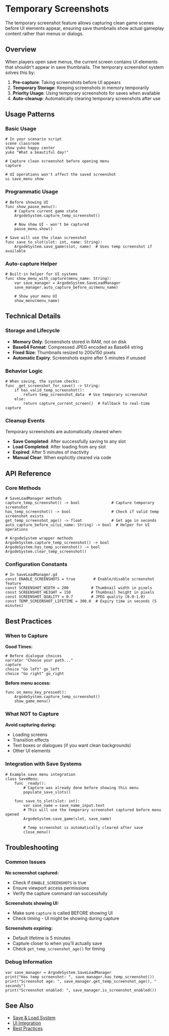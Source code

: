 # Temporary Screenshots

The temporary screenshot feature allows capturing clean game scenes before UI elements appear, ensuring save thumbnails show actual gameplay content rather than menus or dialogs.

## Overview

When players open save menus, the current screen contains UI elements that shouldn't appear in save thumbnails. The temporary screenshot system solves this by:

1. **Pre-capture**: Taking screenshots before UI appears
2. **Temporary Storage**: Keeping screenshots in memory temporarily  
3. **Priority Usage**: Using temporary screenshots for saves when available
4. **Auto-cleanup**: Automatically clearing temporary screenshots after use

## Usage Patterns

### Basic Usage

```argode
# In your scenario script
scene classroom
show yuko happy center
yuko "What a beautiful day!"

# Capture clean screenshot before opening menu
capture

# UI operations won't affect the saved screenshot
ui save_menu show
```

### Programmatic Usage

```gdscript
# Before showing UI
func show_pause_menu():
    # Capture current game state
    ArgodeSystem.capture_temp_screenshot()
    
    # Now show UI - won't be captured
    pause_menu.show()

# Save will use the clean screenshot
func save_to_slot(slot: int, name: String):
    ArgodeSystem.save_game(slot, name)  # Uses temp screenshot if available
```

### Auto-capture Helper

```gdscript
# Built-in helper for UI systems
func show_menu_with_capture(menu_name: String):
    var save_manager = ArgodeSystem.SaveLoadManager
    save_manager.auto_capture_before_ui(menu_name)
    
    # Show your menu UI
    show_menu(menu_name)
```

## Technical Details

### Storage and Lifecycle

- **Memory Only**: Screenshots stored in RAM, not on disk
- **Base64 Format**: Compressed JPEG encoded as Base64 string
- **Fixed Size**: Thumbnails resized to 200x150 pixels
- **Automatic Expiry**: Screenshots expire after 5 minutes if unused

### Behavior Logic

```gdscript
# When saving, the system checks:
func _get_screenshot_for_save() -> String:
    if has_valid_temp_screenshot():
        return temp_screenshot_data  # Use temporary screenshot
    else:
        return capture_current_screen()  # Fallback to real-time capture
```

### Cleanup Events

Temporary screenshots are automatically cleared when:

- **Save Completed**: After successfully saving to any slot
- **Load Completed**: After loading from any slot  
- **Expired**: After 5 minutes of inactivity
- **Manual Clear**: When explicitly cleared via code

## API Reference

### Core Methods

```gdscript
# SaveLoadManager methods
capture_temp_screenshot() -> bool              # Capture temporary screenshot
has_temp_screenshot() -> bool                  # Check if valid temp screenshot exists
get_temp_screenshot_age() -> float             # Get age in seconds
auto_capture_before_ui(ui_name: String) -> bool  # Helper for UI operations

# ArgodeSystem wrapper methods  
ArgodeSystem.capture_temp_screenshot() -> bool
ArgodeSystem.has_temp_screenshot() -> bool
ArgodeSystem.clear_temp_screenshot()
```

### Configuration Constants

```gdscript
# In SaveLoadManager.gd
const ENABLE_SCREENSHOTS = true        # Enable/disable screenshot feature
const SCREENSHOT_WIDTH = 200          # Thumbnail width in pixels  
const SCREENSHOT_HEIGHT = 150         # Thumbnail height in pixels
const SCREENSHOT_QUALITY = 0.7        # JPEG quality (0.0-1.0)
const TEMP_SCREENSHOT_LIFETIME = 300.0  # Expiry time in seconds (5 minutes)
```

## Best Practices

### When to Capture

**Good Times:**
```argode
# Before dialogue choices
narrator "Choose your path..."
capture
choice "Go left" go_left
choice "Go right" go_right
```

**Before menu access:**
```gdscript
func on_menu_key_pressed():
    ArgodeSystem.capture_temp_screenshot()
    show_game_menu()
```

### What NOT to Capture

**Avoid capturing during:**
- Loading screens
- Transition effects
- Text boxes or dialogues (if you want clean backgrounds)
- Other UI elements

### Integration with Save Systems

```gdscript
# Example save menu integration
class SaveMenu:
    func _ready():
        # Capture was already done before showing this menu
        populate_save_slots()
    
    func save_to_slot(slot: int):
        var save_name = save_name_input.text
        # This will use the temporary screenshot captured before menu opened
        ArgodeSystem.save_game(slot, save_name)
        
        # Temp screenshot is automatically cleared after save
        close_menu()
```

## Troubleshooting

### Common Issues

**No screenshot captured:**
- Check if `ENABLE_SCREENSHOTS` is true
- Ensure viewport access permissions
- Verify the capture command ran successfully

**Screenshots showing UI:**
- Make sure `capture` is called BEFORE showing UI
- Check timing - UI might be showing during capture

**Screenshots expiring:**
- Default lifetime is 5 minutes
- Capture closer to when you'll actually save
- Check `get_temp_screenshot_age()` for timing

### Debug Information

```gdscript
var save_manager = ArgodeSystem.SaveLoadManager
print("Has temp screenshot: ", save_manager.has_temp_screenshot())
print("Screenshot age: ", save_manager.get_temp_screenshot_age(), " seconds")
print("Screenshot enabled: ", save_manager.is_screenshot_enabled())
```

## See Also

- [Save & Load System](index.md)
- [UI Integration](../ui/index.md)
- [Best Practices](../getting-started/best-practices.md)
